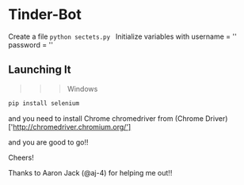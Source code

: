 # Tinder-Bot

Create a file ```python sectets.py ```
Initialize variables with 
  username = ''
  password = ''

## Launching It
 >>> Windows
```cmd
pip install selenium
```
and 
you need to install Chrome chromedriver from (Chrome Driver)['http://chromedriver.chromium.org/']

and you are good to go!!

Cheers!

Thanks to Aaron Jack (@aj-4) for helping me out!!

